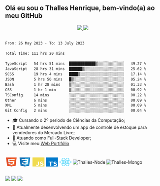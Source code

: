 ## Olá eu sou o Thalles Henrique, bem-vindo(a) ao meu GitHub

<div align="center">
  <a href="https://github.com/Thalles-HsA">
  <img height="180em" src="https://github-readme-stats.vercel.app/api?username=Thalles-HsA&show_icons=true&theme=radical&include_all_commits=true&count_private=true"/>
  <img height="180em" src="https://github-readme-stats.vercel.app/api/top-langs/?username=Thalles-HsA&exclude_repo=github-readme-stats,Pong,Freeway-JS&langs_count=5&theme=radical"/>
</div><br>
  
  <!--START_SECTION:waka-->

```txt
From: 26 May 2023 - To: 13 July 2023

Total Time: 111 hrs 20 mins

TypeScript   54 hrs 51 mins  ████████████▒░░░░░░░░░░░░   49.27 %
JavaScript   28 hrs 31 mins  ██████▒░░░░░░░░░░░░░░░░░░   25.62 %
SCSS         19 hrs 4 mins   ████▒░░░░░░░░░░░░░░░░░░░░   17.14 %
JSON         5 hrs 50 mins   █▒░░░░░░░░░░░░░░░░░░░░░░░   05.24 %
Bash         1 hr 28 mins    ▒░░░░░░░░░░░░░░░░░░░░░░░░   01.33 %
CSS          1 hr 1 min      ▒░░░░░░░░░░░░░░░░░░░░░░░░   00.92 %
TSConfig     14 mins         ░░░░░░░░░░░░░░░░░░░░░░░░░   00.22 %
Other        6 mins          ░░░░░░░░░░░░░░░░░░░░░░░░░   00.09 %
XML          5 mins          ░░░░░░░░░░░░░░░░░░░░░░░░░   00.09 %
Git Config   2 mins          ░░░░░░░░░░░░░░░░░░░░░░░░░   00.04 %
```

<!--END_SECTION:waka-->

  - 🎓 Cursando o 2º periodo de Ciências da Computação;
  - 🌱 Atualmente desenvolvendo um app de controle de estoque para vendedores do Mercado Livre;
  - 🎯 Atuando como Full-Stack Developer;
  - 💻 Visite meu [Web Portifólio](https://thalles-hsa.github.io/meu-portifolio-react/)
 
<div style="display: inline_block"><br>
  <img align="center" alt="Thalles-HTML" height="30" width="40" src="https://raw.githubusercontent.com/devicons/devicon/master/icons/html5/html5-original.svg">
  <img align="center" alt="Thalles-CSS" height="30" width="40" src="https://raw.githubusercontent.com/devicons/devicon/master/icons/css3/css3-original.svg">
  <img align="center" alt="Thalles-Js" height="30" width="40" src="https://raw.githubusercontent.com/devicons/devicon/master/icons/javascript/javascript-plain.svg">
  <img align="center" alt="Thalles-Ts" height="30" width="40" src="https://raw.githubusercontent.com/devicons/devicon/master/icons/typescript/typescript-plain.svg">
  <img align="center" alt="Thalles-React" height="30" width="40" src="https://raw.githubusercontent.com/devicons/devicon/master/icons/react/react-original.svg">
  <img align="center" alt="Thalles-Node" height="30" width="40" src="https://cdn.jsdelivr.net/gh/devicons/devicon/icons/nodejs/nodejs-original.svg" />
  <img align="center" alt="Thalles-Mongo" height="30" width="40" src="https://cdn.jsdelivr.net/gh/devicons/devicon/icons/mongodb/mongodb-original.svg" />
  
</div>

 ##
  
<div>
  <a href="https://www.linkedin.com/in/thalles-hsa" target="_blank"><img src="https://img.shields.io/badge/-LinkedIn-%230077B5?style=for-the-badge&logo=linkedin&logoColor=white" target="_blank"></a> 
  <a href="https://instagram.com/thalleshsa" target="_blank"><img src="https://img.shields.io/badge/-Instagram-%23E4405F?style=for-the-badge&logo=instagram&logoColor=white" target="_blank"></a>
  <a href = "mailto:thsa.henrique@gmail.com"><img src="https://img.shields.io/badge/-Gmail-%23333?style=for-the-badge&logo=gmail&logoColor=white" target="_blank"></a>
   
</div>
